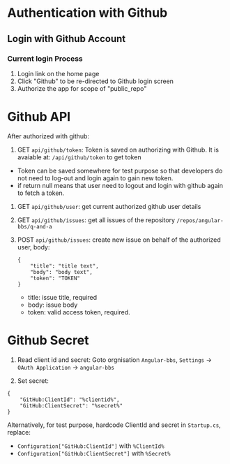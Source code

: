 # Authentication with Github

## Login with Github Account

### Current login Process

1. Login link on the home page
1. Click "Github" to be re-directed to Github login screen
1. Authorize the app for scope of "public_repo"
 
# Github API

After authorized with github:

1. GET `api/github/token`: Token is saved on authorizing with Github. It is avaiable at: `/api/github/token` to get token
 * Token can be saved somewhere for test purpose so that developers do not need to log-out and login again to gain new token.
 * if return null means that user need to logout and login with github again to fetch a token.

1. GET `api/github/user`: get current authorized github user details

1. GET `api/github/issues`: get all issues of the repository `/repos/angular-bbs/q-and-a`

1. POST `api/github/issues`: create new issue on behalf of the authorized user, body:  
    ```
    {
        "title": "title text",
        "body": "body text",
        "token": "TOKEN"
    }
    ```
    * title: issue title, required
    * body: issue body
    * token: valid access token, required. 

# Github Secret

1. Read client id and secret: Goto orgnisation `Angular-bbs`, `Settings` -> `OAuth Application` -> `angular-bbs`

2. Set secret: 
```
{
    "GitHub:ClientId": "%clientid%",
    "GitHub:ClientSecret": "%secret%"
}
```
Alternatively, for test purpose, hardcode ClientId and secret in `Startup.cs`, replace:  

* `Configuration["GitHub:ClientId"]` with `%ClientId%` 
* `Configuration["GitHub:ClientSecret"]` with `%Secret%` 